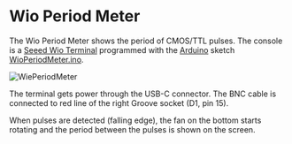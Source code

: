 # Wio Period Meter
The Wio Period Meter shows the period of CMOS/TTL pulses. The console is a [Seeed Wio Terminal](https://wiki.seeedstudio.com/Wio_Terminal_Intro/) programmed with the [Arduino](https://www.arduino.cc/en/software) sketch [WioPeriodMeter.ino](WioPeriodMeter/WioPeriodMeter.ino).

![WiePeriodMeter](https://github.com/user-attachments/assets/55607441-9674-44df-a68b-a0ad4a5af4ed)

The terminal gets power through the USB-C connector. The BNC cable is connected to red line of the right Groove socket (D1, pin 15).

When pulses are detected (falling edge), the fan on the bottom starts rotating and the period between the pulses is shown on the screen.

